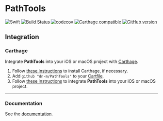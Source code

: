 # PathTools

![Swift](https://img.shields.io/badge/%20in-swift%203.0-orange.svg)
[![Build Status](https://travis-ci.org/dn-m/PathTools.svg?branch=master)](https://travis-ci.org/dn-m/PathTools) 
[![codecov](https://codecov.io/gh/dn-m/PathTools/branch/master/graph/badge.svg)](https://codecov.io/gh/dn-m/PathTools) 
[![Carthage compatible](https://img.shields.io/badge/Carthage-compatible-4BC51D.svg?style=flat)](https://github.com/Carthage/Carthage) 
[![GitHub version](https://badge.fury.io/gh/dn-m%2FPathTools.svg)](https://badge.fury.io/gh/dn-m%2FPathTools) 

## Integration

### Carthage
Integrate **PathTools** into your iOS or macOS project with [Carthage](https://github.com/Carthage/Carthage).

1. Follow [these instructions](https://github.com/Carthage/Carthage#installing-carthage) to install Carthage, if necessary.
2. Add `github "dn-m/PathTools"` to your [Cartfile](https://github.com/Carthage/Carthage/blob/master/Documentation/Artifacts.md#cartfile).
3. Follow [these instructions](https://github.com/Carthage/Carthage#adding-frameworks-to-an-application) to integrate **PathTools** into your iOS or macOS project.

---

### Documentation
See the [documentation](http://dn-m.github.io/PathTools/).
